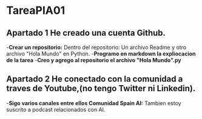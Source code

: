 # TareaPIA01
## Apartado 1 He creado una cuenta  Github.
-**Crear un repositorio:**
Dentro del repositorio: Un archivo Readme y otro archivo "Hola Mundo" en Python.
-**Programo en markdown la expliocacion de la tarea**
-**Creo y agrego al repositorio el archivo "Hola Mundo".py**
## Apartado 2 He conectado con la comunidad a traves de Youtube,(no tengo Twitter ni Linkedin).
-**Sigo varios canales entre ellos Comunidad Spain AI:**
Tambien estoy suscrito a podcast relacionados con AI.
